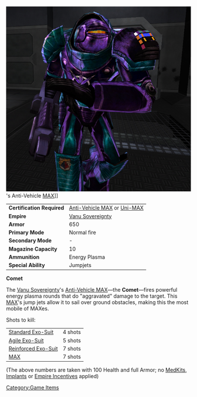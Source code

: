![](images/CometPicture.jpg "fig:CometPicture.jpg")'s Anti-Vehicle
[MAX](MAX.md "wikilink")\]\]

|                            |                                                                                                                      |
| -------------------------- | -------------------------------------------------------------------------------------------------------------------- |
| **Certification Required** | [Anti-Vehicle MAX](<Anti-Vehicle_MAX_(Certification)> "wikilink") or [Uni-MAX](<Uni-MAX_(Certification)> "wikilink") |
| **Empire**                 | [Vanu Sovereignty](Vanu_Sovereignty.md "wikilink")                                                                   |
| **Armor**                  | 650                                                                                                                  |
| **Primary Mode**           | Normal fire                                                                                                          |
| **Secondary Mode**         | \-                                                                                                                   |
| **Magazine Capacity**      | 10                                                                                                                   |
| **Ammunition**             | Energy Plasma                                                                                                        |
| **Special Ability**        | Jumpjets                                                                                                             |

**Comet**

The [Vanu Sovereignty](Vanu_Sovereignty.md "wikilink")'s [Anti-Vehicle
MAX](<Anti-Vehicle_MAX_(Certification)> "wikilink")—the **Comet**—fires
powerful energy plasma rounds that do "aggravated" damage to the target.
This [MAX](Mechanized_Armored_Exo-Suit.md "wikilink")'s jump jets allow it
to sail over ground obstacles, making this the most mobile of MAXes.

Shots to kill:

|                                                          |         |
| -------------------------------------------------------- | ------- |
| [Standard Exo-Suit](Standard_Exo-Suit.md "wikilink")     | 4 shots |
| [Agile Exo-Suit](Agile_Exo-Suit.md "wikilink")           | 5 shots |
| [Reinforced Exo-Suit](Reinforced_Exo-Suit.md "wikilink") | 7 shots |
| [MAX](MAX.md "wikilink")                                 | 7 shots |

(The above numbers are taken with 100 Health and full Armor; no
[MedKits](MedKit.md "wikilink"), [Implants](Implants.md "wikilink") or [Empire
Incentives](Empire_Incentives.md "wikilink") applied)

[Category:Game Items](Category:Game_Items.md "wikilink")
